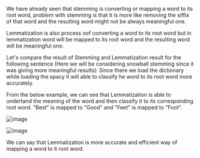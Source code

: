 We have already seen that stemming is converting or mapping a word to its root word, problem with stemming is that it is more like removing the siffix of that word and the resulting word might not be always meaningful one.

Lemmatization is also process oof converting a word to its root word but in lemmatization word will be mapped to its root word and the resulting word will be meaningful one.

Let's compare the result of Stemming and Lemmatization result for the following sentence (Here we will be considering snowball stemming since it was giving more meaningful results):
Since there we load the dictionary while loading the spacy it will able to classify he word to its root word more accurately.

From the below example, we can see that Lemmatization is able to undertand the meaning of the word and then classify it to its corresponding root word. "Best" is mapped to "Good" and "Feet" is mapped to "Foot". 

![image](https://github.com/nmanuvenugopal/Natural-Language-Processing-in-Python-with-8-Projects/assets/99719105/860ac74d-6859-4b8e-8eb1-6976329c4a14)

![image](https://github.com/nmanuvenugopal/Natural-Language-Processing-in-Python-with-8-Projects/assets/99719105/ba557009-01ba-4ec9-a03c-c65bf82868ae)

We can say that Lemmatization is more accurate and efficient way of mapping a word to it root word.
